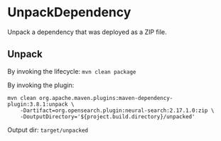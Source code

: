 # UnpackDependency

Unpack a dependency that was deployed as a ZIP file.

## Unpack
By invoking the lifecycle: `mvn clean package`

By invoking the plugin:
```shell
mvn clean org.apache.maven.plugins:maven-dependency-plugin:3.8.1:unpack \
    -Dartifact=org.opensearch.plugin:neural-search:2.17.1.0:zip \
    -DoutputDirectory='${project.build.directory}/unpacked'
```

Output dir: `target/unpacked`